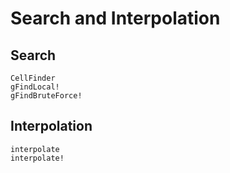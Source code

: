 # Search and Interpolation

## Search
```@docs
CellFinder
gFindLocal!
gFindBruteForce!
```
## Interpolation
```@docs
interpolate
interpolate!
```
